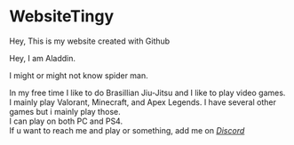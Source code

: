 # WebsiteTingy
Hey, This is my website created with Github

Hey, I am Aladdin.

I might or might not know spider man.

In my free time I like to do Brasillian Jiu-Jitsu and I like to play video games. 
<br>
I mainly play Valorant, Minecraft, and Apex Legends. I have several other games but i mainly play those.
<br>
I can play on both PC and PS4.
<br>
If u want to reach me and play or something, add me on *[Discord](https://www.discordapp.com/users/Aladdin#4459)*

